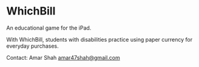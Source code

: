 WhichBill
=========

An educational game for the iPad.

With WhichBill, students with disabilities practice using paper currency for everyday purchases.

Contact:
Amar Shah
amar47shah@gmail.com
